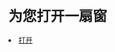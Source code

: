 # 为您打开一扇窗

<li><font class="ws11"><a href=https://github.com/zh99/fanqiang8/blob/master/README.md" title="" target="_blank">打开 </a></font></li>
  
